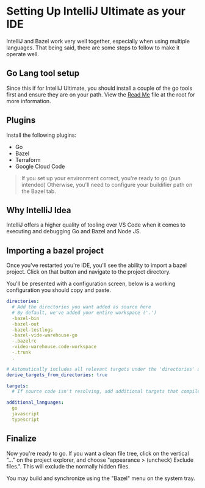 # Setting Up IntelliJ Ultimate as your IDE

IntelliJ and Bazel work very well together, especially when using
multiple languages. That being said, there are some steps to follow
to make it operate well.

## Go Lang tool setup

Since this if for IntelliJ Ultimate, you should install a couple of the 
go tools first and ensure they are on your path. View the [Read Me](../README.md)
file at the root for more information.

## Plugins

Install the following plugins:

* Go
* Bazel
* Terraform
* Google Cloud Code

> If you set up your environment correct, you're ready to go (pun intended)
> Otherwise, you'll need to configure your buildifier path on the Bazel tab.

## Why IntelliJ Idea

IntelliJ offers a higher quality of tooling over VS Code when it comes to executing and debugging
Go and Bazel and Node JS.

## Importing a bazel project

Once you've restarted you're IDE, you'll see the ability to import a bazel project.
Click on that button and navigate to the project directory.

You'll be presented with a configuration screen, below is a working configuration
you should copy and paste.

```yaml
directories:
  # Add the directories you want added as source here
  # By default, we've added your entire workspace ('.')
  -bazel-bin
  -bazel-out
  -bazel-testlogs
  -bazel-vide-warehouse-go
  -.bazelrc
  -video-warehouse.code-workspace
  -.trunk
  .

# Automatically includes all relevant targets under the 'directories' above
derive_targets_from_directories: true

targets:
  # If source code isn't resolving, add additional targets that compile it here

additional_languages:
  go
  javascript
  typescript
```

## Finalize
Now you're ready to go. If you want a clean file tree, click on the vertical "..."
on the project explorer, and choose "appearance > (uncheck) Exclude files.". This
will exclude the normally hidden files.

You may build and synchronize using the "Bazel" menu on the system tray.
